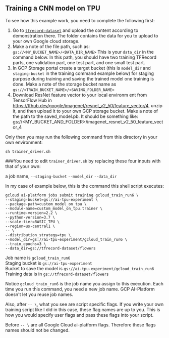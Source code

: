 ## Training a CNN model on TPU

To see how this example work, you need to complete the following first:

1. Go to [`tfrecord-dataset`](https://github.com/PacktPublishing/learn-tensorflow-enterprise/tree/master/chapter_05/tfrecord_dataset) and upload the content according to demonstration there. The folder contains the data for you to upload to your own Google cloud storage. 
2. Make a note of the file path, such as: `gs://<MY_BUCKET_NAME>/<DATA_DIR_NAME>` This is your `data_dir` in the command below.
In this path, you should have two training TFRecord parts, one validation part, one test part, and one small test part.
3. In GCP Storage portal create a target bucket (this is `model_dir` and `staging-bucket` in the training command example below) for staging purpose during training and saving the trained model one training is done. Make a note of the storage bucket name as `gs://<TRAIN_BUCKET_NAME>/<SAVING_FOLDER_NAME>`
4. Download ResNet feature vector to your local environm ent from TensorFlow Hub in https://tfhub.dev/google/imagenet/resnet_v2_50/feature_vector/4, unzip it, and then upload it to your own GCP storage bucket. Make a note of the path to the saved_model.pb. It should be something like: gs://<MY_BUCKET_AND_FOLDER>/imagenet_resnet_v2_50_feature_vector_4

Only then you may run the following command from this directory in your own environment:

```console
sh trainer_driver.sh
```

###You need to edit `trainer_driver.sh` by replacing these four inputs with that of your own: 

a job name,
`--staging-bucket`
`--model_dir`
`--data_dir`

In my case of example below, this is the command this shell script executes:

```console
gcloud ai-platform jobs submit training gcloud_train_run6 \
--staging-bucket=gs://ai-tpu-experiment \
--package-path=custom_model_on_tpu \
--module-name=custom_model_on_tpu.trainer \
--runtime-version=2.2 \
--python-version=3.7 \
--scale-tier=BASIC_TPU \
--region=us-central1 \
-- \
--distribution_strategy=tpu \
--model_dir=gs://ai-tpu-experiment/gcloud_train_run6 \
--train_epochs=3 \
--data_dir=gs://tfrecord-dataset/flowers
```

Job name is `gcloud_train_run6`  
Staging bucket is `gs://ai-tpu-experiment`  
Bucket to save the model is `gs://ai-tpu-experiment/gcloud_train_run6`   
Training data is in `gs://tfrecord-dataset/flowers`  

Notice `gcloud_train_run6` is the job name you assign to this execution. Each time you run this command, you need a new job name. GCP AI-Platform doesn't let you reuse job names.


Also, after `-- \`, what you see are script specific flags. If you write your own training script like I did in this case, these flag names are up to you. This is how you would specify user flags and pass these flags into your script.

Before `-- \` are all Google Cloud ai-platform flags. Therefore these flags names should not be changed.